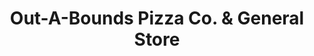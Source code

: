 ---
title: "Out-A-Bounds Pizza Co. & General Store"
url: /weidman/out-a-bounds-pizza-co-and-general-store/
shop: convenience
---